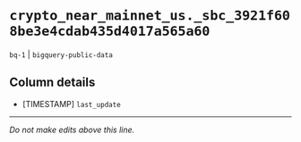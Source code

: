 # `crypto_near_mainnet_us._sbc_3921f608be3e4cdab435d4017a565a60`
`bq-1` | `bigquery-public-data`

## Column details
* [TIMESTAMP] `last_update`

-------------------------------------------------------------------------------
*Do not make edits above this line.*
